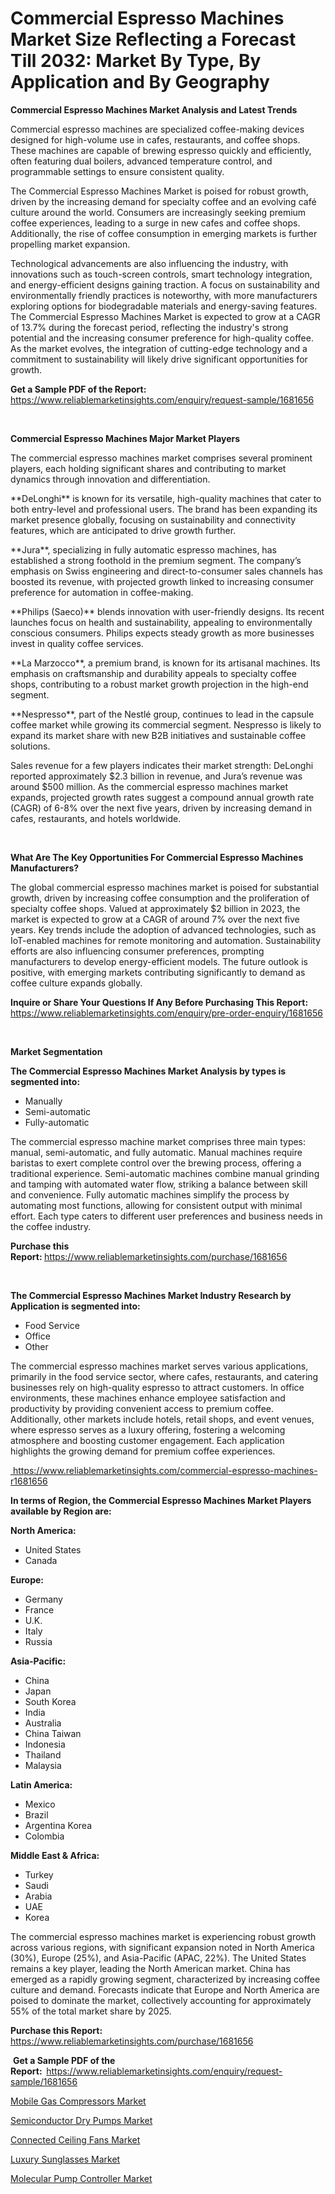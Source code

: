 <p><h1>Commercial Espresso Machines Market Size Reflecting a Forecast Till 2032: Market By Type, By Application and By Geography</h1></p><p><strong>Commercial Espresso Machines Market Analysis and Latest Trends</strong></p>
<p><p>Commercial espresso machines are specialized coffee-making devices designed for high-volume use in cafes, restaurants, and coffee shops. These machines are capable of brewing espresso quickly and efficiently, often featuring dual boilers, advanced temperature control, and programmable settings to ensure consistent quality. </p><p>The Commercial Espresso Machines Market is poised for robust growth, driven by the increasing demand for specialty coffee and an evolving café culture around the world. Consumers are increasingly seeking premium coffee experiences, leading to a surge in new cafes and coffee shops. Additionally, the rise of coffee consumption in emerging markets is further propelling market expansion.</p><p>Technological advancements are also influencing the industry, with innovations such as touch-screen controls, smart technology integration, and energy-efficient designs gaining traction. A focus on sustainability and environmentally friendly practices is noteworthy, with more manufacturers exploring options for biodegradable materials and energy-saving features. The Commercial Espresso Machines Market is expected to grow at a CAGR of 13.7% during the forecast period, reflecting the industry's strong potential and the increasing consumer preference for high-quality coffee. As the market evolves, the integration of cutting-edge technology and a commitment to sustainability will likely drive significant opportunities for growth.</p></p>
<p><strong>Get a Sample PDF of the Report:&nbsp;</strong> <a href="https://www.reliablemarketinsights.com/enquiry/request-sample/1681656?utm_campaign=2241&utm_medium=2&utm_source=Github&utm_content=ia&utm_term=04042025&utm_id=commercial-espresso-machines">https://www.reliablemarketinsights.com/enquiry/request-sample/1681656</a></p>
<p>&nbsp;</p>
<p><strong>Commercial Espresso Machines Major Market Players</strong></p>
<p><p>The commercial espresso machines market comprises several prominent players, each holding significant shares and contributing to market dynamics through innovation and differentiation. </p><p>**DeLonghi** is known for its versatile, high-quality machines that cater to both entry-level and professional users. The brand has been expanding its market presence globally, focusing on sustainability and connectivity features, which are anticipated to drive growth further.</p><p>**Jura**, specializing in fully automatic espresso machines, has established a strong foothold in the premium segment. The company’s emphasis on Swiss engineering and direct-to-consumer sales channels has boosted its revenue, with projected growth linked to increasing consumer preference for automation in coffee-making.</p><p>**Philips (Saeco)** blends innovation with user-friendly designs. Its recent launches focus on health and sustainability, appealing to environmentally conscious consumers. Philips expects steady growth as more businesses invest in quality coffee services.</p><p>**La Marzocco**, a premium brand, is known for its artisanal machines. Its emphasis on craftsmanship and durability appeals to specialty coffee shops, contributing to a robust market growth projection in the high-end segment.</p><p>**Nespresso**, part of the Nestlé group, continues to lead in the capsule coffee market while growing its commercial segment. Nespresso is likely to expand its market share with new B2B initiatives and sustainable coffee solutions.</p><p>Sales revenue for a few players indicates their market strength: DeLonghi reported approximately $2.3 billion in revenue, and Jura’s revenue was around $500 million. As the commercial espresso machines market expands, projected growth rates suggest a compound annual growth rate (CAGR) of 6-8% over the next five years, driven by increasing demand in cafes, restaurants, and hotels worldwide.</p></p>
<p>&nbsp;</p>
<p><strong>What Are The Key Opportunities For Commercial Espresso Machines Manufacturers?</strong></p>
<p><p>The global commercial espresso machines market is poised for substantial growth, driven by increasing coffee consumption and the proliferation of specialty coffee shops. Valued at approximately $2 billion in 2023, the market is expected to grow at a CAGR of around 7% over the next five years. Key trends include the adoption of advanced technologies, such as IoT-enabled machines for remote monitoring and automation. Sustainability efforts are also influencing consumer preferences, prompting manufacturers to develop energy-efficient models. The future outlook is positive, with emerging markets contributing significantly to demand as coffee culture expands globally.</p></p>
<p><strong>Inquire or Share Your Questions If Any Before Purchasing This Report:</strong> <a href="https://www.reliablemarketinsights.com/enquiry/pre-order-enquiry/1681656?utm_campaign=2241&utm_medium=2&utm_source=Github&utm_content=ia&utm_term=04042025&utm_id=commercial-espresso-machines">https://www.reliablemarketinsights.com/enquiry/pre-order-enquiry/1681656</a></p>
<p>&nbsp;</p>
<p><strong>Market Segmentation</strong></p>
<p><strong>The Commercial Espresso Machines Market Analysis by types is segmented into:</strong></p>
<p><ul><li>Manually</li><li>Semi-automatic</li><li>Fully-automatic</li></ul></p>
<p><p>The commercial espresso machine market comprises three main types: manual, semi-automatic, and fully automatic. Manual machines require baristas to exert complete control over the brewing process, offering a traditional experience. Semi-automatic machines combine manual grinding and tamping with automated water flow, striking a balance between skill and convenience. Fully automatic machines simplify the process by automating most functions, allowing for consistent output with minimal effort. Each type caters to different user preferences and business needs in the coffee industry.</p></p>
<p><strong>Purchase this Report:&nbsp;</strong><a href="https://www.reliablemarketinsights.com/purchase/1681656?utm_campaign=2241&utm_medium=2&utm_source=Github&utm_content=ia&utm_term=04042025&utm_id=commercial-espresso-machines">https://www.reliablemarketinsights.com/purchase/1681656</a></p>
<p>&nbsp;</p>
<p><strong>The Commercial Espresso Machines Market Industry Research by Application is segmented into:</strong></p>
<p><ul><li>Food Service</li><li>Office</li><li>Other</li></ul></p>
<p><p>The commercial espresso machines market serves various applications, primarily in the food service sector, where cafes, restaurants, and catering businesses rely on high-quality espresso to attract customers. In office environments, these machines enhance employee satisfaction and productivity by providing convenient access to premium coffee. Additionally, other markets include hotels, retail shops, and event venues, where espresso serves as a luxury offering, fostering a welcoming atmosphere and boosting customer engagement. Each application highlights the growing demand for premium coffee experiences.</p></p>
<p><a href="https://www.reliablemarketinsights.com/commercial-espresso-machines-r1681656?utm_campaign=2241&utm_medium=2&utm_source=Github&utm_content=ia&utm_term=04042025&utm_id=commercial-espresso-machines">&nbsp;https://www.reliablemarketinsights.com/commercial-espresso-machines-r1681656</a></p>
<p><strong>In terms of Region, the Commercial Espresso Machines Market Players available by Region are:</strong></p>
<p>
    <p> <strong> North America: </strong>
        <ul>
            <li>United States</li>
            <li>Canada</li>
        </ul>
        </p> 
    <p> <strong> Europe: </strong>
        <ul>
            <li>Germany</li>
            <li>France</li>
            <li>U.K.</li>
            <li>Italy</li>
            <li>Russia</li>
        </ul>
        </p> 
    <p> <strong> Asia-Pacific: </strong>
        <ul>
            <li>China</li>
            <li>Japan</li>
            <li>South Korea</li>
            <li>India</li>
            <li>Australia</li>
            <li>China Taiwan</li>
            <li>Indonesia</li>
            <li>Thailand</li>
            <li>Malaysia</li>
        </ul>
        </p> 
    <p> <strong> Latin America: </strong>
        <ul>
            <li>Mexico</li>
            <li>Brazil</li>
            <li>Argentina Korea</li>
            <li>Colombia</li>
        </ul>
        </p> 
    <p> <strong> Middle East & Africa: </strong>
        <ul>
            <li>Turkey</li>
            <li>Saudi</li>
            <li>Arabia</li>
            <li>UAE</li>
            <li>Korea</li>
        </ul>
    </p>
    </p>
<p><p>The commercial espresso machines market is experiencing robust growth across various regions, with significant expansion noted in North America (30%), Europe (25%), and Asia-Pacific (APAC, 22%). The United States remains a key player, leading the North American market. China has emerged as a rapidly growing segment, characterized by increasing coffee culture and demand. Forecasts indicate that Europe and North America are poised to dominate the market, collectively accounting for approximately 55% of the total market share by 2025.</p></p>
<p><strong>Purchase this Report: </strong><a href="https://www.reliablemarketinsights.com/purchase/1681656?utm_campaign=2241&utm_medium=2&utm_source=Github&utm_content=ia&utm_term=04042025&utm_id=commercial-espresso-machines">https://www.reliablemarketinsights.com/purchase/1681656</a></p>
<p>&nbsp;<strong>Get a Sample PDF of the Report:&nbsp;&nbsp;</strong><a href="https://www.reliablemarketinsights.com/enquiry/request-sample/1681656?utm_campaign=2241&utm_medium=2&utm_source=Github&utm_content=ia&utm_term=04042025&utm_id=commercial-espresso-machines">https://www.reliablemarketinsights.com/enquiry/request-sample/1681656</a></p>
<p><strong></strong></p>
<p><p><a href="https://www.linkedin.com/pulse/impressive-global-mobile-gas-compressors-market-size-set-zzd7c?utm_campaign=2241&utm_medium=2&utm_source=Github&utm_content=ia&utm_term=04042025&utm_id=commercial-espresso-machines">Mobile Gas Compressors Market</a></p><p><a href="https://www.linkedin.com/pulse/semiconductor-dry-pumps-industry-research-report-future-ub6mc?utm_campaign=2241&utm_medium=2&utm_source=Github&utm_content=ia&utm_term=04042025&utm_id=commercial-espresso-machines">Semiconductor Dry Pumps Market</a></p><p><a href="https://github.com/stvnpukaj10/Market-Research-Report-List-1/blob/main/connected-ceiling-fans-market.md?utm_campaign=2241&utm_medium=2&utm_source=Github&utm_content=ia&utm_term=04042025&utm_id=commercial-espresso-machines">Connected Ceiling Fans Market</a></p><p><a href="https://github.com/nikkoureta1y/Market-Research-Report-List-1/blob/main/luxury-sunglasses-market.md?utm_campaign=2241&utm_medium=2&utm_source=Github&utm_content=ia&utm_term=04042025&utm_id=commercial-espresso-machines">Luxury Sunglasses Market</a></p><p><a href="https://www.linkedin.com/pulse/molecular-pump-controller-market-trend-analysis-highlights-rapid-gwmfc?utm_campaign=2241&utm_medium=2&utm_source=Github&utm_content=ia&utm_term=04042025&utm_id=commercial-espresso-machines">Molecular Pump Controller Market</a></p></p>